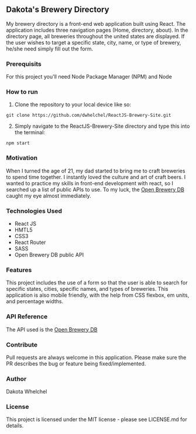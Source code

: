 ## Dakota's Brewery Directory

My brewery directory is a front-end web application built using React. The application includes three navigation pages (Home, directory, about). 
In the directory page, all breweries throughout the united states are displayed. If the user wishes to target a specific state, city, name, or type of brewery,
he/she need simply fill out the form. 

### Prerequisits

For this project you'll need Node Package Manager (NPM) and Node

### How to run

1. Clone the repository to your local device like so:
```console
git clone https://github.com/dwhelchel/ReactJS-Brewery-Site.git
```

2. Simply navigate to the ReactJS-Brewery-Site directory and type this into the terminal:
```console
npm start
```

### Motivation

When I turned the age of 21, my dad started to bring me to craft breweries to spend time together. I instantly loved the culture and art of craft beers. I wanted to practice my skills in front-end development with react, so I searched up a list of public APIs to use. To my luck, the [Open Brewery DB](https://www.openbrewerydb.org)
caught my eye almost immediately.

### Technologies Used

- React JS
- HMTL5
- CSS3 
- React Router
- SASS
- Open Brewery DB public API

### Features

This project includes the use of a form so that the user is able to search for specific states, cities, specific names, and types of breweries. This application is 
also mobile friendly, with the help from CSS flexbox, em units, and percentage widths.

### API Reference

The API used is the [Open Brewery DB](https://www.openbrewerydb.org)

### Contribute

Pull requests are always welcome in this application. Please make sure the PR describes the bug or feature being fixed/implemented.

### Author

Dakota Whelchel

### License 

This project is licensed under the MIT license - please see LICENSE.md for details.
